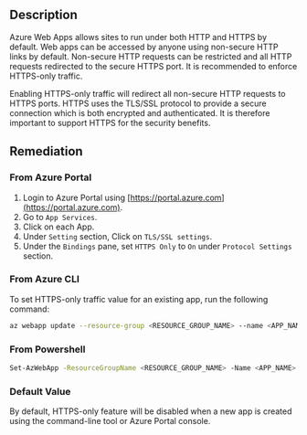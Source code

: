 ## Description

Azure Web Apps allows sites to run under both HTTP and HTTPS by default. Web apps can be accessed by anyone using non-secure HTTP links by default. Non-secure HTTP requests can be restricted and all HTTP requests redirected to the secure HTTPS port. It is recommended to enforce HTTPS-only traffic.

Enabling HTTPS-only traffic will redirect all non-secure HTTP requests to HTTPS ports. HTTPS uses the TLS/SSL protocol to provide a secure connection which is both encrypted and authenticated. It is therefore important to support HTTPS for the security benefits.

## Remediation

### From Azure Portal

1. Login to Azure Portal using [https://portal.azure.com](https://portal.azure.com).
2. Go to `App Services`.
3. Click on each App.
4. Under `Setting` section, Click on `TLS/SSL settings`.
5. Under the `Bindings` pane, set `HTTPS Only` to `On` under `Protocol Settings` section.

### From Azure CLI

To set HTTPS-only traffic value for an existing app, run the following command:

```bash
az webapp update --resource-group <RESOURCE_GROUP_NAME> --name <APP_NAME> -- set httpsOnly=true
```

### From Powershell

```bash
Set-AzWebApp -ResourceGroupName <RESOURCE_GROUP_NAME> -Name <APP_NAME> - HttpsOnly $true
```

### Default Value

By default, HTTPS-only feature will be disabled when a new app is created using the command-line tool or Azure Portal console.
